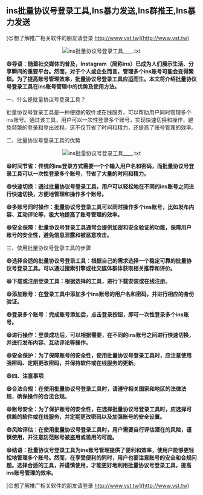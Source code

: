 ## **ins批量协议号登录工具,Ins暴力发送,Ins群推王,Ins暴力发送**

[😍想了解推广相关软件的朋友请登录 http://www.vst.tw](http://www.vst.tw)

 <center><img src="https://vst.tw/MP4/tuiguang/png/6.png" alt="ins批量协议号登录工具____.txt"></center>

**😄导语：随着社交媒体的普及，Instagram（简称ins）已成为人们展示生活、分享瞬间的重要平台。然而，对于个人或企业而言，管理多个ins账号可能会变得繁琐。为了提高账号管理效率，批量协议号登录工具应运而生。本文将介绍批量协议号登录工具在ins账号管理中的优势及使用方法。**

一、什么是批量协议号登录工具？

批量协议号登录工具是一种便捷的软件或在线服务，可以帮助用户同时管理多个ins账号。通过该工具，用户可以一次性登录多个账号，实现快速切换和操作，避免频繁的登录和登出过程。这不仅节省了时间和精力，还提高了账号管理的效率。

二、批量协议号登录工具的优势

 <center><img src="https://vst.tw/MP4/tuiguang/png/0.png" alt="ins批量协议号登录工具____.txt"></center>

**😄时间节省：传统的ins登录方式需要一个个输入用户名和密码，而批量协议号登录工具可以一次性登录多个账号，节省了大量的时间和精力。**

**😄快速切换：通过批量协议号登录工具，用户可以轻松地在不同的ins账号之间进行快速切换，方便地管理和操作多个账号。**

**😄多账号同时操作：批量协议号登录工具可以同时操作多个ins账号，比如发布内容、互动评论等，极大地提高了账号管理的效率。**

**😄安全保障：批量协议号登录工具通常会提供加密和安全验证的功能，保障用户账号的安全性，避免信息泄露和被恶意攻击。**

三、使用批量协议号登录工具的步骤

**😄选择合适的批量协议号登录工具：根据自己的需求选择一个稳定可靠的批量协议号登录工具。可以通过搜索引擎或社交媒体群体获取相关推荐和评价。**

**😄下载或注册登录工具：根据选择的工具，进行下载安装或在线注册。**

**😄添加账号：在登录工具中添加多个ins账号的用户名和密码，并进行相应的身份验证。**

**😄登录多个账号：完成账号添加后，点击登录按钮，即可一次性登录多个ins账号。**

**😄进行操作：登录成功后，可以根据需要，在不同的ins账号之间进行快速切换，并进行发布内容、互动评论等操作。**

**😄安全保护：为了保障账号的安全性，使用批量协议号登录工具时，应注意使用强密码、定期更改密码，并保持软件或在线服务的更新。**

**😄四、注意事项**

**😄合法合规：在使用批量协议号登录工具时，请遵守相关国家和地区的法律法规，确保操作的合法合规。**

**😄账号安全：为了保护账号的安全性，在选择批量协议号登录工具时，应选择可信赖的软件或在线服务，并定期更改密码以及加强账号的安全设置。**

**😄风险评估：在使用批量协议号登录工具时，用户需要自行评估潜在的风险，谨慎使用，并注意防范账号被盗用或滥用的可能。**

**😄结语：批量协议号登录工具为ins账号管理提供了便利和效率，使用户能够更轻松地管理多个账号。然而，在享受便利的同时，用户也要注意账号的安全和合规问题。选择合适的工具，并谨慎使用，才能更好地利用批量协议号登录工具，提高ins账号管理的效率。**

[😍想了解推广相关软件的朋友请登录 http://www.vst.tw](http://www.vst.tw)



